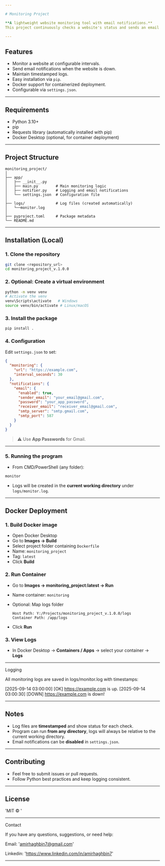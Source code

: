 ```yaml
---

# Monitoring Project

**A lightweight website monitoring tool with email notifications.**
This project continuously checks a website's status and sends an email alert if it goes down. Logs are maintained for all checks.

---
```


## Features

* Monitor a website at configurable intervals.
* Send email notifications when the website is down.
* Maintain timestamped logs.
* Easy installation via `pip`.
* Docker support for containerized deployment.
* Configurable via `settings.json`.

---

## Requirements

* Python 3.10+
* pip
* Requests library (automatically installed with pip)
* Docker Desktop (optional, for container deployment)

---

## Project Structure

```
monitoring_project/
│
├── app/
│   ├── __init__.py
│   ├── main.py        # Main monitoring logic
│   ├── notifier.py    # Logging and email notifications
│   └── settings.json  # Configuration file  
│
├── logs/              # Log files (created automatically)
│   └──monitor.log
│
├── pyproject.toml     # Package metadata
└── README.md
```

---

## Installation (Local)

### 1. Clone the repository

```bash
git clone <repository_url>
cd monitoring_project_v.1.0.0
```

### 2. Optional: Create a virtual environment

```bash
python -m venv venv
# Activate the venv
venv\Scripts\activate   # Windows
source venv/bin/activate # Linux/macOS
```

### 3. Install the package

```bash
pip install .
```

### 4. Configuration

Edit `settings.json` to set:

```json
{
  "monitoring": {
    "url": "https://example.com",
    "interval_seconds": 30
  },
  "notifications": {
    "email": {
      "enabled": true,
      "sender_email": "your_email@gmail.com",
      "password": "your_app_password",
      "receiver_email": "receiver_email@gmail.com",
      "smtp_server": "smtp.gmail.com",
      "smtp_port": 587
    }
  }
}
```

> ⚠️ Use **App Passwords** for Gmail.

---

### 5. Running the program

* From CMD/PowerShell (any folder):

```bash
monitor
```

* Logs will be created in the **current working directory** under `logs/monitor.log`.

---

## Docker Deployment

### 1. Build Docker image

* Open Docker Desktop
* Go to **Images → Build**
* Select project folder containing `Dockerfile`
* Name: `monitoring_project`
* Tag: `latest`
* Click **Build**

### 2. Run Container

* Go to **Images → monitoring\_project\:latest → Run**
* Name container: `monitoring`
* Optional: Map logs folder

  ```
  Host Path: Y:/Projects/monitoring_project_v.1.0.0/logs
  Container Path: /app/logs
  ```
* Click **Run**

### 3. View Logs

* In Docker Desktop → **Containers / Apps** → select your container → **Logs**

---

Logging

All monitoring logs are saved in logs/monitor.log with timestamps:

[2025-09-14 03:00:00] [OK] https://example.com is up.
[2025-09-14 03:00:30] [DOWN] https://example.com is down!

---

## Notes

* Log files are **timestamped** and show status for each check.
* Program can run **from any directory**, logs will always be relative to the current working directory.
* Email notifications can be **disabled** in `settings.json`.

---

## Contributing

* Feel free to submit issues or pull requests.
* Follow Python best practices and keep logging consistent.

---

## License

'MIT © <AmirHaghbin>'

---

Contact

If you have any questions, suggestions, or need help:

Email: 'amirhaghbin7@gmail.com'

Linkedin: 'https://www.linkedin.com/in/amirhaghbin7'

---
